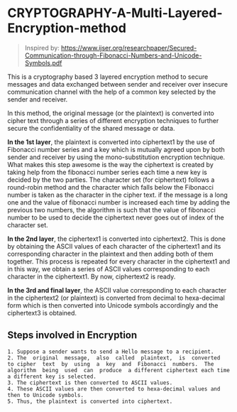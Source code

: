 # CRYPTOGRAPHY-A-Multi-Layered-Encryption-method
> Inspired by: https://www.ijser.org/researchpaper/Secured-Communication-through-Fibonacci-Numbers-and-Unicode-Symbols.pdf

This is a cryptography based 3 layered encryption method to secure messages and data exchanged between sender and receiver over insecure communication channel with the help of a common key selected by the sender and receiver.

 In this method, the original message (or the plaintext) is converted into cipher text through a series of different encryption techniques to further secure the confidentiality of the shared message or data.
 
 **In the 1st layer**, the plaintext is converted into ciphertext1 by the use of Fibonacci number series and a key which is mutually agreed upon by both sender and receiver by using the mono-substitution encryption technique. What makes this step awesome is the way the ciphertext is created by taking help from the fibonacci number series each time a new key is decided by the two parties. The character set (for ciphertext) follows a round-robin method and the character which falls below the Fibonacci number is taken as the character in the cipher text. if the message is a long one and the value of fibonacci number is increased each time by adding the previous two numbers, the algorithm is such that the value of fibonacci number to be used to decide the ciphertext never goes out of index of the character set.  
 
 **In the 2nd layer**, the ciphertext1 is converted into ciphertext2. This is done by obtaining the ASCII values of each character of the ciphertext1 and its corresponding character in the plaintext and then adding both of them together. This process is repeated for every character in the ciphertext1 and in this way, we obtain a series of ASCII values corresponding to each character in the ciphertext1. By now, ciphertext2 is ready.
 
 **In the 3rd and final layer**, the ASCII value corresponding to each character in the ciphertext2 (or plaintext) is converted from decimal to hexa-decimal form which is then converted into Unicode symbols accordingly and the ciphertext3 is obtained.
 
 ## Steps involved in Encryption
    1. Suppose a sender wants to send a Hello message to a recipient.
    2. The  original  message,  also  called  plaintext,  is  converted  to cipher  text  by  using  a  key  and  Fibonacci  numbers.  The  algorithm  being  used  can  produce  a different ciphertext each time a different key is selected.
    3. The ciphertext is then converted to ASCII values.
    4. These ASCII values are then converted to hexa-decimal values and then to Unicode symbols.
    5. Thus, the plaintext is converted into ciphertext. 
